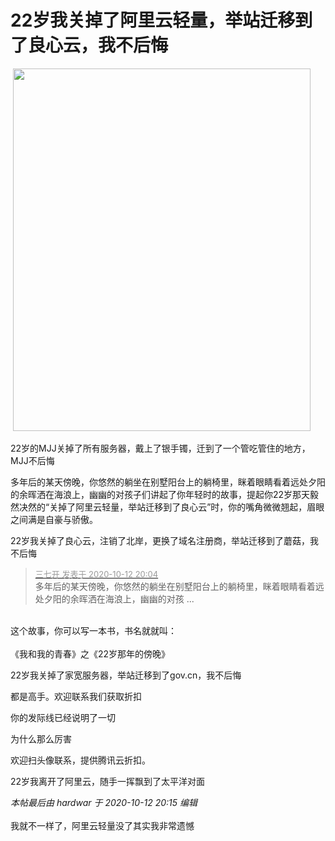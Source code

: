 # 22岁我关掉了阿里云轻量，举站迁移到了良心云，我不后悔


<img src="static/image/smiley/default/lol.gif" smilieid="12" border="0" alt="" /> <img id="aimg_too6O" onclick="zoom(this, this.src, 0, 0, 0)" class="zoom" width="476" height="580" src="https://i.loli.net/2020/10/12/gVpYOqHFTc6xkGM.png" border="0" alt="" />

22岁的MJJ关掉了所有服务器，戴上了银手镯，迁到了一个管吃管住的地方，MJJ不后悔<img src="static/image/smiley/yct/022.gif" smilieid="42" border="0" alt="" />

多年后的某天傍晚，你悠然的躺坐在别墅阳台上的躺椅里，眯着眼睛看着远处夕阳的余晖洒在海浪上，幽幽的对孩子们讲起了你年轻时的故事，提起你22岁那天毅然决然的“关掉了阿里云轻量，举站迁移到了良心云”时，你的嘴角微微翘起，眉眼之间满是自豪与骄傲。

22岁我关掉了良心云，注销了北岸，更换了域名注册商，举站迁移到了蘑菇，我不后悔 

<div class="quote"><blockquote><font size="2"><a href="https://www.hostloc.com/forum.php?mod=redirect&amp;goto=findpost&amp;pid=9290891&amp;ptid=753515" target="_blank"><font color="#999999">三七开 发表于 2020-10-12 20:04</font></a></font><br />
多年后的某天傍晚，你悠然的躺坐在别墅阳台上的躺椅里，眯着眼睛看着远处夕阳的余晖洒在海浪上，幽幽的对孩 ...</blockquote></div><br />
这个故事，你可以写一本书，书名就就叫：<br />
<br />
《我和我的青春》之《22岁那年的傍晚》

22岁我关掉了家宽服务器，举站迁移到了gov.cn，我不后悔

都是高手。欢迎联系我们获取折扣<img src="static/image/smiley/default/lol.gif" smilieid="12" border="0" alt="" />

你的发际线已经说明了一切

为什么那么厉害

欢迎扫头像联系，提供腾讯云折扣。

22岁我离开了阿里云，随手一挥飘到了太平洋对面<img src="static/image/smiley/default/lol.gif" smilieid="12" border="0" alt="" />

<i class="pstatus"> 本帖最后由 hardwar 于 2020-10-12 20:15 编辑 </i><br />
<br />
我就不一样了，阿里云轻量没了其实我非常遗憾<img src="static/image/smiley/yct/010.gif" smilieid="41" border="0" alt="" />
